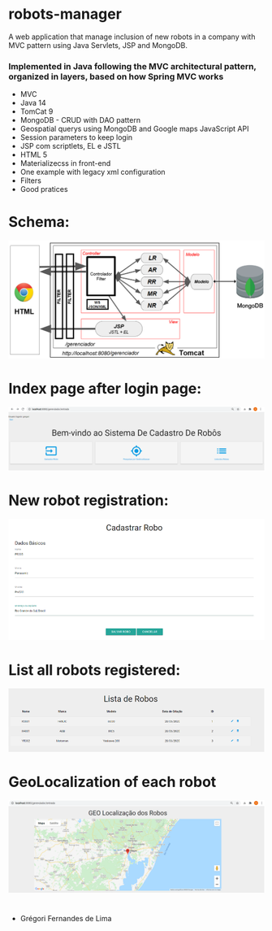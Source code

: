 # robots-manager
A web application that manage inclusion of new robots in a company with MVC pattern using Java Servlets, JSP and MongoDB.

### Implemented in Java following the MVC architectural pattern, organized in layers, based on how Spring MVC works

- MVC
- Java 14
- TomCat 9
- MongoDB - CRUD with DAO pattern
- Geospatial querys using MongoDB and Google maps JavaScript API
- Session parameters to keep login
- JSP com scriptlets, EL e JSTL
- HTML 5
- Materializecss in front-end
- One example with legacy xml configuration 
- Filters
- Good pratices


# Schema:
![](https://github.com/gregoriLima/robots-manager/blob/master/Schema.png)
#




# Index page after login page:
![](https://github.com/gregoriLima/robots-manager/blob/master/index.png)
#




# New robot registration:
![](https://github.com/gregoriLima/robots-manager/blob/master/novorob.png)
#




# List all robots registered:
![](https://github.com/gregoriLima/robots-manager/blob/master/list.png)
#



# GeoLocalization of each robot
![](https://github.com/gregoriLima/robots-manager/blob/master/geolocalization.png)
#


  - Grégori Fernandes de Lima
